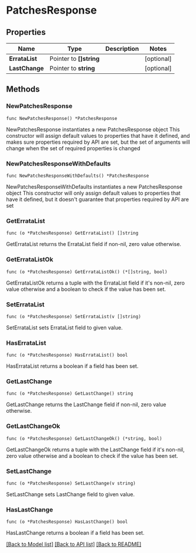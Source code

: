 # PatchesResponse

## Properties

Name | Type | Description | Notes
------------ | ------------- | ------------- | -------------
**ErrataList** | Pointer to **[]string** |  | [optional] 
**LastChange** | Pointer to **string** |  | [optional] 

## Methods

### NewPatchesResponse

`func NewPatchesResponse() *PatchesResponse`

NewPatchesResponse instantiates a new PatchesResponse object
This constructor will assign default values to properties that have it defined,
and makes sure properties required by API are set, but the set of arguments
will change when the set of required properties is changed

### NewPatchesResponseWithDefaults

`func NewPatchesResponseWithDefaults() *PatchesResponse`

NewPatchesResponseWithDefaults instantiates a new PatchesResponse object
This constructor will only assign default values to properties that have it defined,
but it doesn't guarantee that properties required by API are set

### GetErrataList

`func (o *PatchesResponse) GetErrataList() []string`

GetErrataList returns the ErrataList field if non-nil, zero value otherwise.

### GetErrataListOk

`func (o *PatchesResponse) GetErrataListOk() (*[]string, bool)`

GetErrataListOk returns a tuple with the ErrataList field if it's non-nil, zero value otherwise
and a boolean to check if the value has been set.

### SetErrataList

`func (o *PatchesResponse) SetErrataList(v []string)`

SetErrataList sets ErrataList field to given value.

### HasErrataList

`func (o *PatchesResponse) HasErrataList() bool`

HasErrataList returns a boolean if a field has been set.

### GetLastChange

`func (o *PatchesResponse) GetLastChange() string`

GetLastChange returns the LastChange field if non-nil, zero value otherwise.

### GetLastChangeOk

`func (o *PatchesResponse) GetLastChangeOk() (*string, bool)`

GetLastChangeOk returns a tuple with the LastChange field if it's non-nil, zero value otherwise
and a boolean to check if the value has been set.

### SetLastChange

`func (o *PatchesResponse) SetLastChange(v string)`

SetLastChange sets LastChange field to given value.

### HasLastChange

`func (o *PatchesResponse) HasLastChange() bool`

HasLastChange returns a boolean if a field has been set.


[[Back to Model list]](../README.md#documentation-for-models) [[Back to API list]](../README.md#documentation-for-api-endpoints) [[Back to README]](../README.md)


